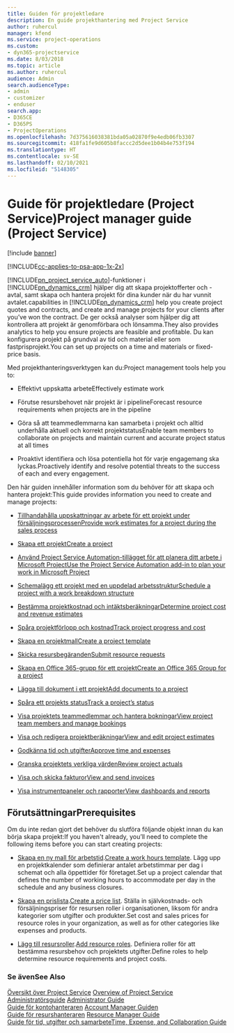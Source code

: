 ```yaml
---
title: Guiden för projektledare
description: En guide projekthantering med Project Service
author: ruhercul
manager: kfend
ms.service: project-operations
ms.custom:
- dyn365-projectservice
ms.date: 8/03/2018
ms.topic: article
ms.author: ruhercul
audience: Admin
search.audienceType:
- admin
- customizer
- enduser
search.app:
- D365CE
- D365PS
- ProjectOperations
ms.openlocfilehash: 7d375616038381bda05a02870f9e4edb06fb3307
ms.sourcegitcommit: 418fa1fe9d605b8faccc2d5dee1b04b4e753f194
ms.translationtype: HT
ms.contentlocale: sv-SE
ms.lasthandoff: 02/10/2021
ms.locfileid: "5148305"
---
```

# <a name="project-manager-guide-project-service"></a><span data-ttu-id="8b9c8-103">Guide för projektledare (Project Service)</span><span class="sxs-lookup"><span data-stu-id="8b9c8-103">Project manager guide (Project Service)</span></span>

[!include [banner](../includes/psa-now-project-operations.md)]

[!INCLUDE[cc-applies-to-psa-app-1x-2x](../includes/cc-applies-to-psa-app-1x-2x.md)]

[!INCLUDE[pn_project_service_auto](../includes/pn-project-service-auto.md)]<span data-ttu-id="8b9c8-104">-funktioner i [!INCLUDE[pn_dynamics_crm](../includes/pn-dynamics-crm.md)] hjälper dig att skapa projektofferter och -avtal, samt skapa och hantera projekt för dina kunder när du har vunnit avtalet.</span><span class="sxs-lookup"><span data-stu-id="8b9c8-104">capabilities in [!INCLUDE[pn_dynamics_crm](../includes/pn-dynamics-crm.md)] help you create project quotes and contracts, and create and manage projects for your clients after you’ve won the contract.</span></span> <span data-ttu-id="8b9c8-105">De ger också analyser som hjälper dig att kontrollera att projekt är genomförbara och lönsamma.</span><span class="sxs-lookup"><span data-stu-id="8b9c8-105">They also provides analytics to help you ensure projects are feasible and profitable.</span></span> <span data-ttu-id="8b9c8-106">Du kan konfigurera projekt på grundval av tid och material eller som fastprisprojekt.</span><span class="sxs-lookup"><span data-stu-id="8b9c8-106">You can set up projects on a time and materials or fixed-price basis.</span></span>  
  
 <span data-ttu-id="8b9c8-107">Med projekthanteringsverktygen kan du:</span><span class="sxs-lookup"><span data-stu-id="8b9c8-107">Project management tools help you to:</span></span>  
  
-   <span data-ttu-id="8b9c8-108">Effektivt uppskatta arbete</span><span class="sxs-lookup"><span data-stu-id="8b9c8-108">Effectively estimate work</span></span>  
  
-   <span data-ttu-id="8b9c8-109">Förutse resursbehovet när projekt är i pipeline</span><span class="sxs-lookup"><span data-stu-id="8b9c8-109">Forecast resource requirements when projects are in the pipeline</span></span>  
  
-   <span data-ttu-id="8b9c8-110">Göra så att teammedlemmarna kan samarbeta i projekt och alltid underhålla aktuell och korrekt projektstatus</span><span class="sxs-lookup"><span data-stu-id="8b9c8-110">Enable team members to collaborate on projects and maintain current and accurate project status at all times</span></span>  
  
-   <span data-ttu-id="8b9c8-111">Proaktivt identifiera och lösa potentiella hot för varje engagemang ska lyckas.</span><span class="sxs-lookup"><span data-stu-id="8b9c8-111">Proactively identify and resolve potential threats to the success of each and every engagement.</span></span>  
  
<span data-ttu-id="8b9c8-112">Den här guiden innehåller information som du behöver för att skapa och hantera projekt:</span><span class="sxs-lookup"><span data-stu-id="8b9c8-112">This guide provides information you need to create and manage projects:</span></span>  
  
-   [<span data-ttu-id="8b9c8-113">Tillhandahålla uppskattningar av arbete för ett projekt under försäljningsprocessen</span><span class="sxs-lookup"><span data-stu-id="8b9c8-113">Provide work estimates for a project during the sales process</span></span>](../psa/provide-estimates-project-during-sales-process.md)  
  
-   [<span data-ttu-id="8b9c8-114">Skapa ett projekt</span><span class="sxs-lookup"><span data-stu-id="8b9c8-114">Create a project</span></span>](../psa/create-project.md)  
  
-   [<span data-ttu-id="8b9c8-115">Använd Project Service Automation-tillägget för att planera ditt arbete i Microsoft Project</span><span class="sxs-lookup"><span data-stu-id="8b9c8-115">Use the Project Service Automation add-in to plan your work in Microsoft Project</span></span>](../psa/add-plan-work-microsoft-project.md)  
  
-   [<span data-ttu-id="8b9c8-116">Schemalägg ett projekt med en uppdelad arbetsstruktur</span><span class="sxs-lookup"><span data-stu-id="8b9c8-116">Schedule a project with a work breakdown structure</span></span>](../psa/schedule-project-work-breakdown-structure.md)  
  
-   [<span data-ttu-id="8b9c8-117">Bestämma projektkostnad och intäktsberäkningar</span><span class="sxs-lookup"><span data-stu-id="8b9c8-117">Determine project cost and revenue estimates</span></span>](../psa/determine-project-cost-revenue-estimates.md)  
  
-   [<span data-ttu-id="8b9c8-118">Spåra projektförlopp och kostnad</span><span class="sxs-lookup"><span data-stu-id="8b9c8-118">Track project progress and cost</span></span>](../psa/track-project-progress-cost.md)  
  
-   [<span data-ttu-id="8b9c8-119">Skapa en projektmall</span><span class="sxs-lookup"><span data-stu-id="8b9c8-119">Create a project template</span></span>](../psa/create-project-template.md)  
  
-   [<span data-ttu-id="8b9c8-120">Skicka resursbegäranden</span><span class="sxs-lookup"><span data-stu-id="8b9c8-120">Submit resource requests</span></span>](../psa/submit-resource-requests.md)  
  
-   [<span data-ttu-id="8b9c8-121">Skapa en Office 365-grupp för ett projekt</span><span class="sxs-lookup"><span data-stu-id="8b9c8-121">Create an Office 365 Group for a project</span></span>](../psa/create-office-365-group-project.md)  
  
-   [<span data-ttu-id="8b9c8-122">Lägga till dokument i ett projekt</span><span class="sxs-lookup"><span data-stu-id="8b9c8-122">Add documents to a project</span></span>](../psa/add-documents-project.md)  
  
-   [<span data-ttu-id="8b9c8-123">Spåra ett projekts status</span><span class="sxs-lookup"><span data-stu-id="8b9c8-123">Track a project’s status</span></span>](../psa/track-project-status.md)  
  
-   [<span data-ttu-id="8b9c8-124">Visa projektets teammedlemmar och hantera bokningar</span><span class="sxs-lookup"><span data-stu-id="8b9c8-124">View project team members and manage bookings</span></span>](../psa/view-project-team-members-manage-bookings.md)  
  
-   [<span data-ttu-id="8b9c8-125">Visa och redigera projektberäkningar</span><span class="sxs-lookup"><span data-stu-id="8b9c8-125">View and edit project estimates</span></span>](../psa/view-edit-project-estimates.md)  
  
-   [<span data-ttu-id="8b9c8-126">Godkänna tid och utgifter</span><span class="sxs-lookup"><span data-stu-id="8b9c8-126">Approve time and expenses</span></span>](../psa/approve-time-expenses.md)  
  
-   [<span data-ttu-id="8b9c8-127">Granska projektets verkliga värden</span><span class="sxs-lookup"><span data-stu-id="8b9c8-127">Review project actuals</span></span>](../psa/review-project-actuals.md)  
  
-   [<span data-ttu-id="8b9c8-128">Visa och skicka fakturor</span><span class="sxs-lookup"><span data-stu-id="8b9c8-128">View and send invoices</span></span>](../psa/view-send-invoices.md)  
  
-   [<span data-ttu-id="8b9c8-129">Visa instrumentpaneler och rapporter</span><span class="sxs-lookup"><span data-stu-id="8b9c8-129">View dashboards and reports</span></span>](../psa/view-dashboards-reports.md)  
  
## <a name="prerequisites"></a><span data-ttu-id="8b9c8-130">Förutsättningar</span><span class="sxs-lookup"><span data-stu-id="8b9c8-130">Prerequisites</span></span>  
 <span data-ttu-id="8b9c8-131">Om du inte redan gjort det behöver du slutföra följande objekt innan du kan börja skapa projekt:</span><span class="sxs-lookup"><span data-stu-id="8b9c8-131">If you haven't already, you’ll need to complete the following items before you can start creating projects:</span></span>  
  
-   <span data-ttu-id="8b9c8-132">[Skapa en ny mall för arbetstid](../psa/create-work-hours-template.md).</span><span class="sxs-lookup"><span data-stu-id="8b9c8-132">[Create a work hours template](../psa/create-work-hours-template.md).</span></span> <span data-ttu-id="8b9c8-133">Lägg upp en projektkalender som definierar antalet arbetstimmar per dag i schemat och alla öppettider för företaget.</span><span class="sxs-lookup"><span data-stu-id="8b9c8-133">Set up a project calendar that defines the number of working hours to accommodate per day in the schedule and any business closures.</span></span>  
  
-   <span data-ttu-id="8b9c8-134">[Skapa en prislista](../psa/create-price-list.md).</span><span class="sxs-lookup"><span data-stu-id="8b9c8-134">[Create a price list](../psa/create-price-list.md).</span></span> <span data-ttu-id="8b9c8-135">Ställa in självkostnads- och försäljningspriser för resursen roller i organisationen, liksom för andra kategorier som utgifter och produkter.</span><span class="sxs-lookup"><span data-stu-id="8b9c8-135">Set cost and sales prices for resource roles in your organization, as well as for other categories like expenses and products.</span></span>  
  
-   <span data-ttu-id="8b9c8-136">[Lägg till resursroller](../psa/add-resource-roles.md).</span><span class="sxs-lookup"><span data-stu-id="8b9c8-136">[Add resource roles](../psa/add-resource-roles.md).</span></span> <span data-ttu-id="8b9c8-137">Definiera roller för att bestämma resursbehov och projektets utgifter.</span><span class="sxs-lookup"><span data-stu-id="8b9c8-137">Define roles to help determine resource requirements and project costs.</span></span>  
  
### <a name="see-also"></a><span data-ttu-id="8b9c8-138">Se även</span><span class="sxs-lookup"><span data-stu-id="8b9c8-138">See Also</span></span>  
 <span data-ttu-id="8b9c8-139">[Översikt över Project Service](../psa/overview.md) </span><span class="sxs-lookup"><span data-stu-id="8b9c8-139">[Overview of Project Service](../psa/overview.md) </span></span>  
 <span data-ttu-id="8b9c8-140">[Administratörsguide](../psa/admin-guide.md) </span><span class="sxs-lookup"><span data-stu-id="8b9c8-140">[Administrator Guide](../psa/admin-guide.md) </span></span>  
 <span data-ttu-id="8b9c8-141">[Guide för kontohanteraren](../psa/account-manager-guide.md) </span><span class="sxs-lookup"><span data-stu-id="8b9c8-141">[Account Manager Guiden](../psa/account-manager-guide.md) </span></span>  
 <span data-ttu-id="8b9c8-142">[Guide för resurshanteraren](../psa/resource-manager-guide.md) </span><span class="sxs-lookup"><span data-stu-id="8b9c8-142">[Resource Manager Guide](../psa/resource-manager-guide.md) </span></span>  
 [<span data-ttu-id="8b9c8-143">Guide för tid, utgifter och samarbete</span><span class="sxs-lookup"><span data-stu-id="8b9c8-143">Time, Expense, and Collaboration Guide</span></span>](../psa/time-expense-collaboration-guide.md)

